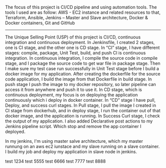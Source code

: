 The focus of this project is CI/CD pipeline and using automation tools.
The tools I used are as follow:
AWS - EC2 instance and related resources to that,
Terraform,
Ansible,
Jenkins – Master and Slave architecture,
Docker & Docker containers,
Git and GitHub

----------------------------------------------------------------------

The Unique Selling Point (USP) of this project is CI/CD, continuous integration and continuous deployment. 
In Jenkinsfile, I created 2 stages, one is CI stage, and the other one is CD stage. 
In “CI” stage, I have different stages: compile, package, Unit Test, build, and push
CI is continuous integration. In continuous integration, I compile the source code in compile stage, and I package the source code to get war file in package stage. Then I make sure my test case run successfully in Unit Test stage before I build a docker image for my application.
After creating the dockerfile for the source code application, I build the image from that Dockerfile in build stage. In push stage I push the image to my docker repository, so later pipeline can access it from anywhere and push it to use it.
In CD stage, which is continuous deployment, my focus is on deploying the application continuously which i deploy in docker container. 
In “CD” stage I have pull, Deploy, and success curl stages. In Pull stage, I pull the image I created in CI stage from dockerhub, and in deploy stage, I run the container out of that docker image, and the application is running. In Success Curl stage, I check the output of my application. I also added Declarative post actions to my Jenkins pipeline script. Which stop and remove the app container I deployed.

In my jenkins, I'm using master salve architecture, which my master runnung on an aws ec2 iunstace and my slave running on a slave container. I build my job and deploy my application in slave node in jenkins.

test 1234
test 5555
test 6666
test 7777
test 8888
